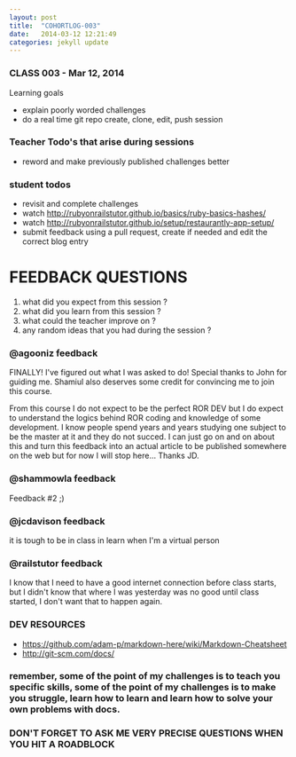 ```yaml
---
layout: post
title:  "COHORTLOG-003"
date:   2014-03-12 12:21:49
categories: jekyll update
---
```


### CLASS 003 - Mar 12, 2014

Learning goals

- explain poorly worded challenges
- do a real time git repo create, clone, edit, push session

### Teacher Todo's that arise during sessions

- reword and make previously published challenges better

### student todos

- revisit and complete challenges
- watch http://rubyonrailstutor.github.io/basics/ruby-basics-hashes/
- watch http://rubyonrailstutor.github.io/setup/restaurantly-app-setup/
- submit feedback using a pull request, create if needed and edit the correct blog entry

# FEEDBACK QUESTIONS

1. what did you expect from this session ?
2. what did you learn from this session ?
3. what could the teacher improve on ?
4. any random ideas that you had during the session ?

### @agooniz feedback
FINALLY! I've figured out what I was asked to do! Special thanks to John for guiding me. Shamiul also deserves some credit for convincing me to join this course.

From this course I do not expect to be the perfect ROR DEV but I do expect to understand the logics behind ROR coding and knowledge of some development. I know people spend years and years studying one subject to be the master at it and they do not succed. I can just go on and on about this and turn this feedback into an actual article to be published somewhere on the web but for now I will stop here... Thanks JD.

### @shammowla feedback

Feedback #2 ;)

### @jcdavison feedback

it is tough to be in class in learn when I'm a virtual person

### @railstutor feedback

I know that I need to have a good internet connection before class starts, but I didn't know that where I was yesterday was no good until class started, I don't want that to happen again.

### DEV RESOURCES

- https://github.com/adam-p/markdown-here/wiki/Markdown-Cheatsheet
- http://git-scm.com/docs/


### remember, some of the point of my challenges is to teach you specific skills, some of the point of my challenges is to make you struggle, learn how to learn and learn how to solve your own problems with docs.

### DON'T FORGET TO ASK ME VERY PRECISE QUESTIONS WHEN YOU HIT A ROADBLOCK
